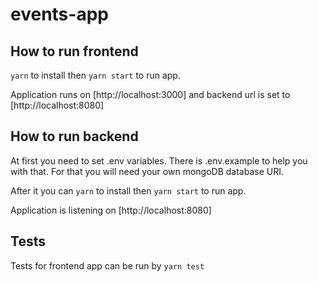 # events-app

## How to run frontend

`yarn` to install then `yarn start` to run app.

Application runs on [http://localhost:3000] and backend url is set to [http://localhost:8080]

## How to run backend

At first you need to set .env variables. There is .env.example to help you with that. For that you will need your own mongoDB database URI.

After it you can `yarn` to install then `yarn start` to run app.

Application is listening on [http://localhost:8080]

## Tests

Tests for frontend app can be run by `yarn test`
